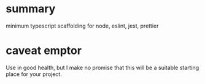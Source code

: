 # summary

minimum typescript scaffolding for node, eslint, jest, prettier

# caveat emptor

Use in good health, but I make no promise that this will be a suitable starting place for your project.
